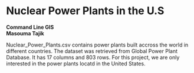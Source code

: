 ---
---
# Nuclear Power Plants in the U.S <br>
**Command Line GIS**<br>
**Masouma Tajik**<br>

Nuclear_Power_Plants.csv contains power plants built accross the world in different countries. The dataset was retrieved from Global Power Plant Database. It has 17 columns and 803 rows. For this project, we are only interested in the power plants locatd in the United States.




